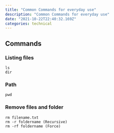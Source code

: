 ```yaml
---
title: "Common Commands for everyday use"
description: "Common Commands for everyday use"
date: "2021-10-22T22:40:32.169Z"
categories: technical
---
```


## Commands

### Listing files
```shell
ls
dir
```

### Path
```shell
pwd
```

### Remove files and folder

```shell
rm filename.txt
rm -r foldername (Recursive)
rm -rf foldername (Force)
```